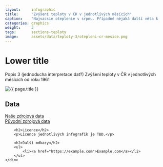 ```yaml
---
layout:     infographic
title:      "Zvýšení teploty v ČR v jednotlivých měsících"
caption:    "Najvacsie oteplenie v srpnu. Případně nějaká další věta k interpretaci grafu, který je zobrazen výše."
categories: graphics
weight:     3
tags:       sections-teploty
image:      assets/data/teploty-3/otepleni-cr-mesice.png
---
```


# Lower title

Popis 3 (jednoducha interpretace dat?) Zvýšení teploty v ČR v jednotlivých měsících od roku 1961

<div class="row" markdown="on">
    <div class="col-sm-12 col-md-8">
        <img class="graphics-image" src="{{site.baseurl}}/{{ page.image }}" alt="{{ page.title }}">
    </div>
    <div class="col">
        <h2>Data</h2>
        <p>
            <a href="" class="btn btn-primary" role="button">Naše zdrojová data</a><br>
            <a href="" class="btn btn-default" role="button">Původní zdrojová data</a>
        </p>

        <h2>Licence</h2>
        <p>Licence jednotlivých infografik je TBD.</p>

        <h2>Další odkazy</h2>
        <ul>
            <li><a href="https://example.com">Example.com</a></li>
        </ul>
    </div>
</div>

